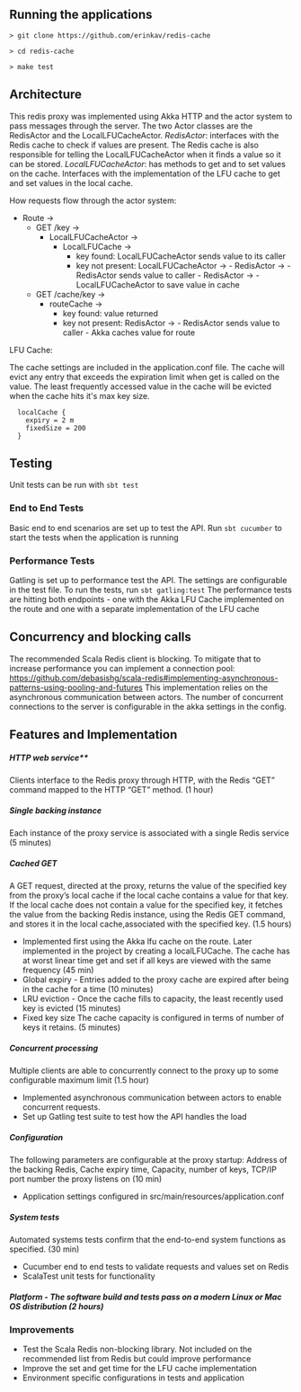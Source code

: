 ## Running the applications

```
> git clone https://github.com/erinkav/redis-cache

> cd redis-cache

> make test
```

## Architecture

This redis proxy was implemented using Akka HTTP and the actor system to pass messages through the server. The two Actor classes are the RedisActor and the LocalLFUCacheActor.
*RedisActor*: interfaces with the Redis cache to check if values are present. The Redis cache is also responsible for telling the LocalLFUCacheActor when it finds a value so it can be stored.
*LocalLFUCacheActor*: has methods to get and to set values on the cache. Interfaces with the implementation of the LFU cache to get and set values in the local cache.

How requests flow through the actor system:
 - Route ->
    - GET /key ->
        - LocalLFUCacheActor ->
            - LocalLFUCache ->
               - key found: LocalLFUCacheActor sends value to its caller
               - key not present:
                    LocalLFUCacheActor ->
                        - RedisActor  ->
                            - RedisActor sends value to caller
                            - RedisActor ->
                                - LocalLFUCacheActor to save value in cache
    - GET /cache/key ->
        - routeCache ->
            - key found: value returned
            - key not present:
                    RedisActor ->
                        - RedisActor sends value to caller
                        - Akka caches value for route

LFU Cache:

The cache settings are included in the application.conf file. The cache will evict any entry that exceeds the expiration limit when get is called on the value.
The least frequently accessed value in the cache will be evicted when the cache hits it's max key size.

```
  localCache {
    expiry = 2 m
    fixedSize = 200
  }
```

## Testing

Unit tests can be run with `sbt test`

### End to End Tests

Basic end to end scenarios are set up to test the API. Run `sbt cucumber` to start the tests when the application is running

### Performance Tests
Gatling is set up to performance test the API. The settings are configurable in the test file. To run the tests, run `sbt gatling:test`
The performance tests are hitting both endpoints - one with the Akka LFU Cache implemented on the route and one with a separate implementation of the LFU cache

## Concurrency and blocking calls

The recommended Scala Redis client is  blocking. To mitigate that to increase performance you can implement a connection pool: https://github.com/debasishg/scala-redis#implementing-asynchronous-patterns-using-pooling-and-futures
This implementation relies on the asynchronous communication between actors. The number of concurrent connections to the server is configurable in the akka settings in the config.

## Features and Implementation

##### HTTP web service**
Clients interface to the Redis proxy through HTTP, with the Redis “GET” command mapped to the HTTP “GET” method. (1 hour)

##### Single backing instance
Each instance of the proxy service is associated with a single Redis service (5 minutes)

##### Cached GET
A GET request, directed at the proxy, returns the value of the specified key from the proxy’s local cache if the local cache contains a value for that key. If the local cache
does not contain a value for the specified key, it fetches the value from the backing Redis instance, using the Redis GET command, and stores it in the local cache,associated with the specified key. (1.5 hours)
 - Implemented first using the Akka lfu cache on the route. Later implemented in the project by creating a localLFUCache. The cache has at worst linear time get and set if all keys are viewed with the same frequency (45 min)
 - Global expiry - Entries added to the proxy cache are expired after being in the cache for a time (10 minutes)
 - LRU eviction -  Once the cache fills to capacity, the least recently used key is evicted (15 minutes)
 - Fixed key size The cache capacity is configured in terms of number of keys it retains. (5 minutes)

##### Concurrent processing
Multiple clients are able to concurrently connect to the proxy up to some configurable maximum limit (1.5 hour)
 - Implemented asynchronous communication between actors to enable concurrent requests.
 - Set up Gatling test suite to test how the API handles the load

##### Configuration
The following parameters are configurable at the proxy startup: Address of the backing Redis, Cache expiry time, Capacity, number of keys, TCP/IP port number the proxy listens on (10 min)
 - Application settings configured in src/main/resources/application.conf

##### System tests
Automated systems tests confirm that the end-to-end system functions as specified. (30 min)
 - Cucumber end to end tests to validate requests and values set on Redis
 - ScalaTest unit tests for functionality

##### Platform - The software build and tests pass on a modern Linux or Mac OS distribution (2 hours)


### Improvements
- Test the Scala Redis non-blocking library. Not included on the recommended list from Redis but could improve performance
- Improve the set and get time for the LFU cache implementation
- Environment specific configurations in tests and application
